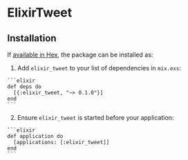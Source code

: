 # ElixirTweet

## Installation

If [available in Hex](https://hex.pm/docs/publish), the package can be installed as:

  1. Add `elixir_tweet` to your list of dependencies in `mix.exs`:

    ```elixir
    def deps do
      [{:elixir_tweet, "~> 0.1.0"}]
    end
    ```

  2. Ensure `elixir_tweet` is started before your application:

    ```elixir
    def application do
      [applications: [:elixir_tweet]]
    end
    ```


